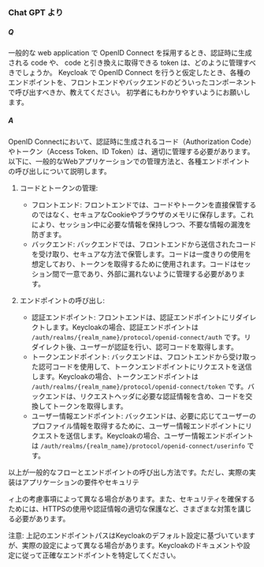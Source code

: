 

### Chat GPT より

##### Q
一般的な web application で OpenID Connect を採用するとき、認証時に生成される code や、 code と引き換えに取得できる token は、どのように管理すべきでしょうか。
Keycloak で OpenID Connect を行うと仮定したとき、各種のエンドポイントを、フロントエンドやバックエンドのどういったコンポーネントで呼び出すべきか、教えてください。
初学者にもわかりやすいようにお願いします。

##### A

OpenID Connectにおいて、認証時に生成されるコード（Authorization Code）やトークン（Access Token、ID Token）は、適切に管理する必要があります。以下に、一般的なWebアプリケーションでの管理方法と、各種エンドポイントの呼び出しについて説明します。

1. コードとトークンの管理:
   - フロントエンド: フロントエンドでは、コードやトークンを直接保管するのではなく、セキュアなCookieやブラウザのメモリに保存します。これにより、セッション中に必要な情報を保持しつつ、不要な情報の漏洩を防ぎます。
   - バックエンド: バックエンドでは、フロントエンドから送信されたコードを受け取り、セキュアな方法で保管します。コードは一度きりの使用を想定しており、トークンを取得するために使用されます。コードはセッション間で一意であり、外部に漏れないように管理する必要があります。

2. エンドポイントの呼び出し:
   - 認証エンドポイント: フロントエンドは、認証エンドポイントにリダイレクトします。Keycloakの場合、認証エンドポイントは `/auth/realms/{realm_name}/protocol/openid-connect/auth` です。リダイレクト後、ユーザーが認証を行い、認可コードを取得します。
   - トークンエンドポイント: バックエンドは、フロントエンドから受け取った認可コードを使用して、トークンエンドポイントにリクエストを送信します。Keycloakの場合、トークンエンドポイントは `/auth/realms/{realm_name}/protocol/openid-connect/token` です。バックエンドは、リクエストヘッダに必要な認証情報を含め、コードを交換してトークンを取得します。
   - ユーザー情報エンドポイント: バックエンドは、必要に応じてユーザーのプロファイル情報を取得するために、ユーザー情報エンドポイントにリクエストを送信します。Keycloakの場合、ユーザー情報エンドポイントは `/auth/realms/{realm_name}/protocol/openid-connect/userinfo` です。

以上が一般的なフローとエンドポイントの呼び出し方法です。ただし、実際の実装はアプリケーションの要件やセキュリテ

ィ上の考慮事項によって異なる場合があります。また、セキュリティを確保するためには、HTTPSの使用や認証情報の適切な保護など、さまざまな対策を講じる必要があります。

注意: 上記のエンドポイントパスはKeycloakのデフォルト設定に基づいていますが、実際の設定によって異なる場合があります。Keycloakのドキュメントや設定に従って正確なエンドポイントを特定してください。

